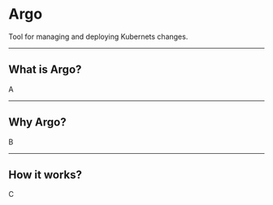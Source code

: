 # Argo

Tool for managing and deploying Kubernets changes.

---

## What is Argo?

A

---

## Why Argo?

B

---

## How it works?

C
